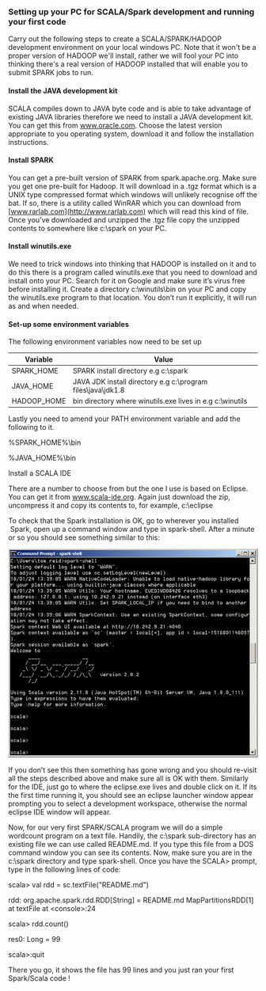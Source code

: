 <h3>Setting up your PC for SCALA/Spark development and running your first code</h3>

Carry out the following steps to create a SCALA/SPARK/HADOOP development environment on your 
local windows PC. Note that it won't be a proper version of HADOOP we'll install, rather
we will fool your PC into thinking there's a real version of HADOOP installed that will enable
you to submit SPARK jobs to run.

<h4>Install the JAVA development kit</h4>

SCALA compiles down to JAVA byte code and is able to take advantage of existing
JAVA libraries therefore we need to install a JAVA development kit. You can get
this from www.oracle.com. Choose the latest version appropriate to you operating
system, download it and follow the installation instructions.

<h4>Install SPARK</h4>

You can get a pre-built version of SPARK from spark.apache.org. Make sure you
get one pre-built for Hadoop. It will download in a .tgz format which is a UNIX
type compressed format which windows will unlikely recognise off the bat. If so,
there is a utility called WinRAR which you can download from
[www.rarlab.com](http://www.rarlab.com) which will read this kind of file. Once
you’ve downloaded and unzipped the .tgz file copy the unzipped contents to
somewhere like c:\\spark on your PC.

<h4>Install winutils.exe</h4>

We need to trick windows into thinking that HADOOP is installed on it and to do
this there is a program called winutils.exe that you need to download and
install onto your PC. Search for it on Google and make sure it’s virus free
before installing it. Create a directory c:\\winutils\\bin on your PC and copy
the winutils.exe program to that location. You don’t run it explicitly, it will
run as and when needed.

<h4>Set-up some environment variables</h4>

The following environment variables now need to be set up


|Variable  |Value
|----------|-----------------------|
|SPARK_HOME|SPARK install directory e.g c:\\spark
|JAVA_HOME |JAVA JDK install directory e.g c:\\program files\\java\\jdk1.8
|HADOOP_HOME|bin directory where winutils.exe lives in e.g c:\\winutils



Lastly you need to amend your PATH environment variable and add the following to
it.

%SPARK_HOME%\\bin

%JAVA_HOME%\\bin

Install a SCALA IDE

There are a number to choose from but the one I use is based on Eclipse. You can
get it from www.scala-ide.org. Again just download the zip, uncompress it and
copy its contents to, for example, c:\\eclipse

To check that the Spark installation is OK, go to wherever you installed  Spark,
open up a command window and type in spark-shell. After a minute or so you
should see something similar to this:

![](https://github.com/taupirho/scala-spark-on-pc/blob/master/scala.png)

If you don’t see this then something has gone wrong and you should re-visit all
the steps described above and make sure all is OK with them. Similarly for the
IDE, just go to where the eclipse.exe lives and double click on it. If its the
first time running it, you should see an eclipse launcher window appear
prompting you to select a development workspace, otherwise the normal eclipse
IDE window will appear.

Now, for our very first SPARK/SCALA program we will do a simple wordcount
program on a text file. Handily, the c:\\spark sub-directory has an existing
file we can use called README.md. If you type this file from a DOS command
window you can see its contents. Now, make sure you are in the c:\\spark
directory and type spark-shell. Once you have the SCALA\> prompt, type in the
following lines of code:

scala\> val rdd = sc.textFile("README.md")


rdd: org.apache.spark.rdd.RDD[String] = README.md MapPartitionsRDD[1] at textFile at \<console\>:24

scala\> rdd.count()

res0: Long = 99

scala\>:quit

There you go, it shows the file has 99 lines and you just ran your first Spark/Scala code !


